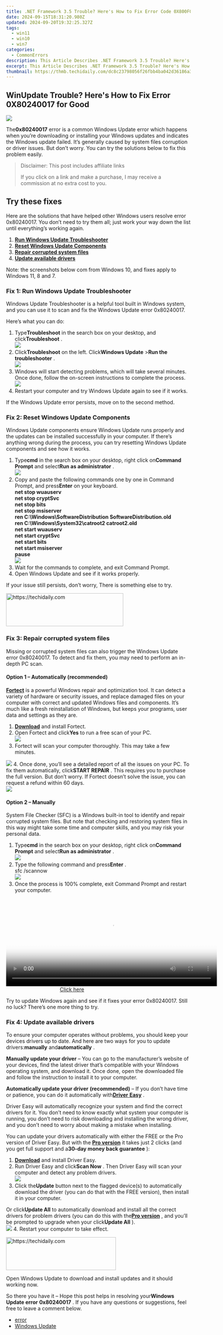 ```yaml
---
title: .NET Framework 3.5 Trouble? Here's How to Fix Error Code 0X800F081F During Installation
date: 2024-09-15T18:31:20.980Z
updated: 2024-09-20T19:32:25.327Z
tags:
  - win11
  - win10
  - win7
categories:
  - CommonErrors
description: This Article Describes .NET Framework 3.5 Trouble? Here's How to Fix Error Code 0X800F081F During Installation
excerpt: This Article Describes .NET Framework 3.5 Trouble? Here's How to Fix Error Code 0X800F081F During Installation
thumbnail: https://thmb.techidaily.com/dc8c23798056f26fbb4ba042d36186a35f13e6ccd93d9efde90962c264b99c13.jpg
---
```


## WinUpdate Trouble? Here's How to Fix Error 0X80240017 for Good

![](https://images.drivereasy.com/wp-content/uploads/2018/12/img_5c04d8761fcdb.jpg)

 The**0x80240017** error is a common Windows Update error which happens when you’re downloading or installing your Windows updates and indicates the Windows update failed. It’s generally caused by system files corruption or driver issues. But don’t worry. You can try the solutions below to fix this problem easily.

>  Disclaimer: This post includes affiliate links
>
>  If you click on a link and make a purchase, I may receive a commission at no extra cost to you.
>

## Try these fixes

 Here are the solutions that have helped other Windows users resolve error 0x80240017\. You don’t need to try them all; just work your way down the list until everything’s working again.

1. **[Run Windows Update Troubleshooter](#F1)**
2. **[Reset Windows Update Components](#F2)**
3. **[Repair corrupted system files](#F3)**
4. **[Update available drivers](#F4)**

 Note: the screenshots below com from Windows 10, and fixes apply to Windows 11, 8 and 7.

### Fix 1: Run Windows Update Troubleshooter

 Windows Update Troubleshooter is a helpful tool built in Windows system, and you can use it to scan and fix the Windows Update error 0x80240017.

Here’s what you can do:

1. Type**Troubleshoot** in the search box on your desktop, and click**Troubleshoot** .  
![](https://images.drivereasy.com/wp-content/uploads/2018/12/img_5c04da616dafa.jpg)
2. Click**Troubleshoot** on the left. Click**Windows Update** \>**Run the troubleshooter** .  
![](https://images.drivereasy.com/wp-content/uploads/2018/12/img_5c04dacebef4f.jpg)
3. Windows will start detecting problems, which will take several minutes. Once done, follow the on-screen instructions to complete the process.  
![](https://images.drivereasy.com/wp-content/uploads/2018/12/img_5c04dae7e3360.png)
4. Restart your computer and try Windows Update again to see if it works.

If the Windows Update error persists, move on to the second method.

### Fix 2: Reset Windows Update Components

 Windows Update components ensure Windows Update runs properly and the updates can be installed successfully in your computer. If there’s anything wrong during the process, you can try resetting Windows Update components and see how it works.

1. Type**cmd** in the search box on your desktop, right click on**Command Prompt** and select**Run as administrator** .  
![](https://images.drivereasy.com/wp-content/uploads/2018/12/img_5c04db671de3d.jpg)
2. Copy and paste the following commands one by one in Command Prompt, and press**Enter** on your keyboard.  
**net stop wuauserv**  
**net stop cryptSvc**  
**net stop bits**  
**net stop msiserver**  
 **ren C:\\Windows\\SoftwareDistribution SoftwareDistribution.old**  
**ren C:\\Windows\\System32\\catroot2 catroot2.old**  
**net start wuauserv**  
**net start cryptSvc**  
**net start bits**  
**net start msiserver**  
**pause**  
![](https://images.drivereasy.com/wp-content/uploads/2018/12/img_5c04dd3338a3f.jpg)
3. Wait for the commands to complete, and exit Command Prompt.
4. Open Windows Update and see if it works properly.

 If your issue still persists, don’t worry, There is something else to try.

<!-- affiliate ads begin -->
<a href="https://25home.pxf.io/c/5597632/2148647/16836" target="_top" id="2148647">
  <img src="//a.impactradius-go.com/display-ad/16836-2148647" border="0" alt="https://techidaily.com" width="320" height="90"/>
</a>
<img height="0" width="0" src="https://25home.pxf.io/i/5597632/2148647/16836" style="position:absolute;visibility:hidden;" border="0" />
<!-- affiliate ads end -->

### Fix 3: Repair corrupted system files

 Missing or corrupted system files can also trigger the Windows Update error 0x80240017\. To detect and fix them, you may need to perform an in-depth PC scan.

#### Option 1 – Automatically (recommended)

**[Fortect](https://tools.techidaily.com/drivereasy/download/)**  is a powerful Windows repair and optimization tool. It can detect a variety of hardware or security issues, and replace damaged files on your computer with correct and updated Windows files and components. It’s much like a fresh reinstallation of Windows, but keeps your programs, user data and settings as they are.

1. **[Download](https://tools.techidaily.com/drivereasy/download/)**  and install Fortect.
2. Open Fortect and click**Yes** to run a free scan of your PC.  
![](https://images.drivereasy.com/wp-content/uploads/2022/01/fortect-1.jpg)
3. Fortect will scan your computer thoroughly. This may take a few minutes.  

![](https://images.drivereasy.com/wp-content/uploads/2022/01/fortect-2.jpg)
4. Once done, you’ll see a detailed report of all the issues on your PC. To fix them automatically, click**START REPAIR** . This requires you to purchase the full version. But don’t worry. If Fortect doesn’t solve the issue, you can request a refund within 60 days.  
![](https://images.drivereasy.com/wp-content/uploads/2022/01/fortect-3.jpg)

#### Option 2 – Manually

 System File Checker (SFC) is a Windows built-in tool to identify and repair corrupted system files. But note that checking and restoring system files in this way might take some time and computer skills, and you may risk your personal data.

1. Type**cmd** in the search box on your desktop, right click on**Command Prompt** and select**Run as administrator** .  
![](https://images.drivereasy.com/wp-content/uploads/2018/12/img_5c04db671de3d.jpg)
2. Type the following command and press**Enter** .  
sfc /scannow  
![](https://images.drivereasy.com/wp-content/uploads/2018/12/img_5c04ddb7ef0b3.jpg)
3. Once the process is 100% complete, exit Command Prompt and restart your computer.

<!-- affiliate ads begin -->
<span id="1993645">
					<video width="576" height="240" style="cursor:pointer"
           poster="//a.impactradius-go.com/display-clicktoplayimage/1993645.png"
           onclick="if(!this.playClicked){this.play();this.setAttribute('controls',true);this.playClicked=true;}">
	   <source src="//a.impactradius-go.com/display-ad/22993-1993645">
	   <img src="//a.impactradius-go.com/display-clicktoplayimage/1993645.png" style="border: none; height: 100%; width: 100%; object-fit: contain">
	</video>
	<div style="width:360px;text-align:center"><a href="javascript:window.open(decodeURIComponent('https%3A%2F%2Fhomestyler.sjv.io%2Fc%2F5597632%2F1993645%2F22993'), '_blank');void(0);">Click here</a></div>
</span>
<img height="0" width="0" src="https://imp.pxf.io/i/5597632/1993645/22993" style="position:absolute;visibility:hidden;" border="0" />
<!-- affiliate ads end -->

 Try to update Windows again and see if it fixes your error 0x80240017\. Still no luck? There’s one more thing to try.

### Fix 4: Update available drivers

 To ensure your computer operates without problems, you should keep your devices drivers up to date. And here are two ways for you to update drivers:**manually** and**automatically** .

**Manually update your driver** – You can go to the manufacturer’s website of your devices, find the latest driver that’s compatible with your Windows operating system, and download it. Once done, open the downloaded file and follow the instruction to install it to your computer.

**Automatically update your driver** **(recommended)** – If you don’t have time or patience, you can do it automatically with[**Driver** **Easy**](https://tools.techidaily.com/drivereasy/download/) .

 Driver Easy will automatically recognize your system and find the correct drivers for it. You don’t need to know exactly what system your computer is running, you don’t need to risk downloading and installing the wrong driver, and you don’t need to worry about making a mistake when installing.

 You can update your drivers automatically with either the FREE or the Pro version of Driver Easy. But with the **[Pro version](https://tools.techidaily.com/drivereasy/download/)**  it takes just 2 clicks (and you get full support and a**30-day money back guarantee** ):

1. **[Download](https://tools.techidaily.com/drivereasy/download/)**  and install Driver Easy.
2. Run Driver Easy and click**Scan Now** . Then Driver Easy will scan your computer and detect any problem drivers.  
![](https://images.drivereasy.com/wp-content/uploads/2018/06/driver-easy-scan.jpg)
3. Click the**Update** button next to the flagged device(s) to automatically download the driver (you can do that with the FREE version), then install it in your computer.  

 Or click**Update All** to automatically download and install all the correct drivers for problem drivers (you can do this with the[**Pro version**](https://tools.techidaily.com/drivereasy/download/) , and you’ll be prompted to upgrade when your click**Update All** ).  
![](https://images.drivereasy.com/wp-content/uploads/2023/07/driver-easy-update.jpg)
4. Restart your computer to take effect.

<!-- affiliate ads begin -->
<a href="https://aligracehair.sjv.io/c/5597632/1918661/19272" target="_top" id="1918661">
  <img src="//a.impactradius-go.com/display-ad/19272-1918661" border="0" alt="https://techidaily.com" width="300" height="90"/>
</a>
<img height="0" width="0" src="https://aligracehair.sjv.io/i/5597632/1918661/19272" style="position:absolute;visibility:hidden;" border="0" />
<!-- affiliate ads end -->

 Open Windows Update to download and install updates and it should working now.

 So there you have it – Hope this post helps in resolving your**Windows Update error** **0x80240017** . If you have any questions or suggestions, feel free to leave a comment below.

* [error](https://tools.techidaily.com/drivereasy/download/)
* [Windows Update](/tag-search/?tagId=62)

<ins class="adsbygoogle"
     style="display:block"
     data-ad-format="autorelaxed"
     data-ad-client="ca-pub-7571918770474297"
     data-ad-slot="1223367746"></ins>

<ins class="adsbygoogle"
     style="display:block"
     data-ad-client="ca-pub-7571918770474297"
     data-ad-slot="8358498916"
     data-ad-format="auto"
     data-full-width-responsive="true"></ins>



